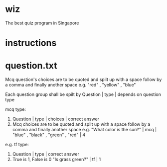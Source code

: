 # wiz
The best quiz program in Singapore

# instructions


# question.txt
Mcq question's choices are to be quoted and spilt up with a space follow by a comma and finally another space
e.g. "red" , "yellow" , "blue"

Each question group shall be spilt by Question | type | depends on question type

mcq type:
1) Question | type | choices | correct answer
2) Mcq choices are to be quoted and spilt up with a space follow by a comma and finally another space
e.g. "What color is the sun?" | mcq | "blue" , "black" , "green" , "red" | 4

e.g. tf type:
1) Question | type | correct answer
2) True is 1, False is 0
"Is grass green?" | tf | 1
